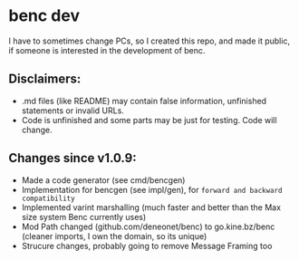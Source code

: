 # benc dev

I have to sometimes change PCs, so I created this repo, and made it public, if someone is interested in the development of benc.

## Disclaimers:
- .md files (like README) may contain false information, unfinished statements or invalid URLs.
- Code is unfinished and some parts may be just for testing. Code will change.

## Changes since v1.0.9:
- Made a code generator (see cmd/bencgen)
- Implementation for bencgen (see impl/gen), for `forward and backward compatibility`
- Implemented varint marshalling (much faster and better than the Max size system Benc currently uses)
- Mod Path changed (github.com/deneonet/benc) to go.kine.bz/benc (cleaner imports, I own the domain, so its unique)
- Strucure changes, probably going to remove Message Framing too
